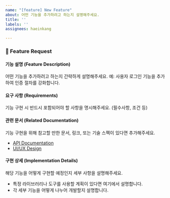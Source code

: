 ```yaml
---
name: "[feature] New Feature"
about: 어떤 기능을 추가하려고 하는지 설명해주세요.
title: ''
labels: ''
assignees: haeinkang

---
```


### 🚀 Feature Request

#### 기능 설명 (Feature Description)
어떤 기능을 추가하려고 하는지 간략하게 설명해주세요.
예: 사용자 로그인 기능을 추가하여 인증 절차를 강화합니다.

#### 요구 사항 (Requirements)
기능 구현 시 반드시 포함되어야 할 사항을 명시해주세요. (필수사항, 조건 등)

#### 관련 문서 (Related Documentation)
기능 구현을 위해 참고할 만한 문서, 링크, 또는 기술 스펙이 있다면 추가해주세요.
- [API Documentation](링크)
- [UI/UX Design](링크)

#### 구현 상세 (Implementation Details)
해당 기능을 어떻게 구현할 예정인지 세부 사항을 설명해주세요.
- 특정 라이브러리나 도구를 사용할 계획이 있다면 여기에서 설명합니다.
- 각 세부 기능을 어떻게 나누어 개발할지 설명합니다.
